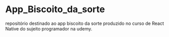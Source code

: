 # App_Biscoito_da_sorte

repositório destinado ao app biscoito da sorte produzido no curso de React Native do sujeito programador na udemy.
